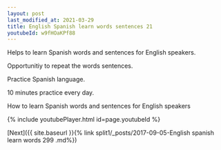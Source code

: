 ```yaml
---
layout: post
last_modified_at: 2021-03-29
title: English Spanish learn words sentences 21 
youtubeId: w9fHOaKPf88
---
```

 
 
Helps to learn Spanish words and sentences for English speakers.

Opportunitiy to repeat the words sentences. 

Practice Spanish language. 
 
10 minutes practice every day. 
 
How to learn Spanish words and sentences for English speakers 
 
{% include youtubePlayer.html id=page.youtubeId %}
 
 
[Next]({{ site.baseurl }}{% link  split1/_posts/2017-09-05-English spanish learn words 299 .md%})
 
